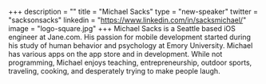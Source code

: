 +++
description = ""
title = "Michael Sacks"
type = "new-speaker"
twitter = "sacksonsacks"
linkedin = "https://www.linkedin.com/in/sacksmichael/"
image = "logo-square.jpg"
+++
Michael Sacks is a Seattle based iOS engineer at Jane.com. His passion for mobile development started during his study of human behavior and psychology at Emory University. Michael has various apps on the app store and in development. While not programming, Michael enjoys teaching, entrepreneurship, outdoor sports, traveling, cooking, and desperately trying to make people laugh.​